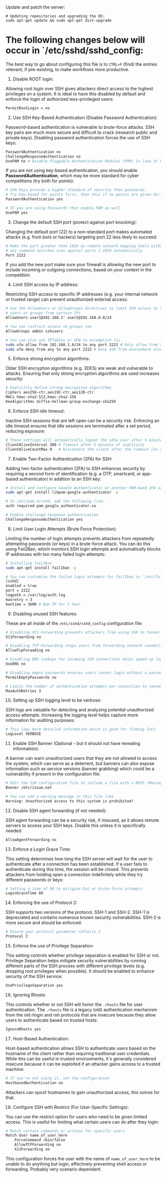 Update and patch the server:

```shell
# Updating repositories and upgrading the OS:
sudo apt-get update && sudo apt-get dist-upgrade
```

# The following changes below will occur in `/etc/sshd/sshd_config:


The best way to go about configuring this file is to `CTRL+F` (find) the entries relevant, if pre-existing, to make workflows more productive.

1) Disable ROOT login:

Allowing root login over SSH gives attackers direct access to the highest privileges on a system. It is ideal to have this disabled by default and enforce the login of authorized less-privileged users:
```bash
PermitRootLogin = no
```

2) Use SSH Key-Based Authentication (Disable Password Authentication):

Password-based authentication is vulnerable to brute-force attacks. SSH key pairs are much more secure and difficult to crack (research public and private keys). Disabling password authentication forces the use of SSH keys:
```bash
PasswordAuthentication no
ChallengeResposneAuthentication no
UsePAM no # Disable Pluggable Authentication Modules (PAM) in lieu of keys
```

If you are not using key-based authentication, you should enable **PasswordAuthentication**, which may be more standard for cyber competitions (try both for points):
```bash
# SSH Keys provide a higher standard of security than passwords.
# Try key-based for points first, then this if no points are given during scoring
PasswordAuthentication yes

# IF you are using Passwords then enable PAM as well
UsePAM yes
```

3) Change the default SSH port (protect against port knocking):

Changing the default port (22) to a non-standard port makes automated attacks (e.g. from bots or hackers) targeting port 22 less likely to succeed:
```bash
# Make the port greater than 1024 as remote network mapping tools without
# any command switches scan against ports 1-1024 automatically 
Port 2222
```

If you add the new port make sure your firewall is allowing the new port to include incoming or outgoing connections, based on your context in the competition.

4) Limit SSH access by IP address:

Restricting SSH access to specific IP addresses (e.g. your internal network or trusted range) can prevent unauthorized external access:
```bash
# Use the AllowUsers or AllowGroups directives to limit SSH access to specific
# users or groups from certain IPs
AllowUsers user1@192.168.1* user2@192.168.0.0/24

# You can restrict access to groups too
AllowGroups admin sshusers

# You can also use IPTables or UFW to accomplish tis
sudo ufw allow from 192.168.1.0/24 to any port 2222 # Only allow from a specific subnet
sudo ufw deny from any to any port 2222 # Deny SSH from everywhere else
```

5) Enforce strong encryption algorithms:

Older SSH encryption algorithms (e.g. 3DES) are weak and vulnerable to attacks. Ensuring that only strong encryption algorithms are used increases security:
```bash
# Explicitly define strong encryption algorithms
Ciphers aes256-ctr,aes192-ctr,aes128-ctr
MACs hmac-sha2-512,hmac-sha2-256
KexAlgorithms diffie-hellman-group-exchange-sha256
```

6) Enforce SSH idle timeout:

Inactive SSH sessions that are left open can be a security risk. Enforcing an idle timeout ensures that idle sessions are terminated after a set period, reducing exposure:
```bash
# These settings will automatically logout the idle user after 5 minutes
ClientAliveInterval 300 # Timeout after 5 minutes of inactivity
ClientAliveCountMax 0   # Disconnect the client after the timeout (no retries)
```

7) Enable Two-Factor Authentication (2FA) for SSH:

Adding two-factor authentication (2FA) to SSH enhances security by requiring a second form of identification (e.g. a OTP, smartcard, or app-based authenticator) in addition to an SSH key:
```bash
# Install and configure Google Authenticator or another PAM-baed 2FA solution:
sudo apt-get install libpam-google-authenticator -y 

# In /etc/pam.d/sshd, add the following line:
auth required pam_google_authenticator.so

# Enable challenge-response authentication
ChallengeResponseAuthentication yes
```

8) Limit User Login Attempts (Brute Force Protection):

Limiting the number of login attempts prevents attackers from repeatedly attempting passwords (or keys) in a brute-force attack. You can do this using Fail2Ban, which monitors SSH login attempts and automatically blocks IP addresses with too many failed login attempts:
```bash
# Installing fail2ban
sudo apt-get install fail2ban -y

# You can customize the failed login attempts for fail2ban in `/etc/fail2ban/jail.local`
[sshd]
enabled = true
port = 2222
logpath = /var/log/auth.log
maxretry = 3
bantime = 3600 # Ban IP for 1 hour
```

9) Disabling unused SSH features:

These are all inside of the `/etc/sshd/sshd_config` configuration file:
```bash
# Disabling X11 Forwarding prevents attackers from using SSH to tunnel graphical        # applications:
X11Forwarding no

# Disabling TCP Forwarding stops users from forwarding network connections over SSH:
AllowTcpForwading no

# Disabling DNS lookups for incoming SSH connections helps speed up logins and prevents # DNS spoofing attacks
UseDNS no

# Disabling empty passwords ensures users cannot login without a password
PermitEmptyPasswords no

# Limits the number of authentication attempts per conenction to rpevent brute-force
MaxAuthRetries 3
```

10) Setting up SSH logging level to be verbose:

SSH logs are valuable for detecting and analyzing potential unauthorized access attempts. Increasing the logging level helps capture more information for auditing purposes:
```bash
# This logs more detailed information which is good for finding IoCs 
LogLevel VERBOSE
```

11) Enable SSH Banner (Optional - but it should not have revealing information):

A banner can warn unauthorized users that they are not allowed to access the system, which can serve as a deterrent, but banners can also expose information such as service versions (banner grabbing) which could be a vulnerability if present in the configuration file:
```bash
# Edit the SSH configuration file to include a file with a MOTD (Message Of The Day)
Banner /etc/issue.net

# You can add a warning message in this file like
Warning: Unauthorized access to this system is prohibited!
```

12) Disable SSH agent forwarding (if not needed):

SSH agent forwarding can be a security risk, if misused, as it allows remote servers to access your SSH keys. Disable this unless it is specifically needed:
```bash
AllowAgentForwarding no
```


13) Enforce a Login Grace Time:

This setting determines how long the SSH server will wait for the user to authenticate after a connection has been established. If a user fails to authenticate during this time, the session will be closed. This prevents attackers from holding open a connection indefinitely while they try different passwords or keys:
```bash
# Setting a time of 60 to mitigate DoS or brute-force attempts
LoginGraceTime 60
```

14) Enforcing the use of Protocol 2:

SSH supports two versions of the protocol, SSH-1 and SSH-2. SSH-1 is depreciated and contains numerous known security vulnerabilities. SSH-2 is more secure and should be enforced:
```bash
# Ensure your protocol parameter reflects 2
Protocol 2
```

15) Enforce the use of Privilege Separation:

This setting controls whether privilege separation is enabled for SSH or not. Privilege Separation helps mitigate security vulnerabilities by running different parts of the SSH process with different privilege levels (e.g. dropping root privileges when possible). It should be enabled to enhance security of the SSH service:
```bash
UsePrivilegeSeparation yes
```

16) Ignoring Rhosts:

This controls whether or not SSH will honor the `.rhosts` file for user authentication. The `.rhosts` file is a legacy (old) authentication mechanism from the old rlogin and rsh protocols that are insecure because they allow users to authenticate based on trusted hosts:
```bash
IgnoreRhosts yes
```

17) Host-Based Authentication:

Host-based authentication allows SSH to authenticate users based on the hostname of the client rather than requiring traditional user credentials. While this can be useful in trusted environments, it's generally considered insecure because it can be exploited if an attacker gains access to a trusted machine:
```bash
# If you're not using it, set the configuration
HostbasedAuthentication no
```

Attackers can spoof hostnames to gain unauthorized access, this solves for that.

18) Configure SSH with Restrict (For User-Specific Settings):

You can use the restrict option for users who need to be given limited access. This is useful for limiting what certain users can do after they login:
```bash
# Match certain commands or actions for specific users
Match User name_of_user_here
	ForceCommand /bin/false
	AllowTCPForwarding no
	X11Forwarding no
```

This configuration forces the user with the name of `name_of_user_here` to be unable to do anything but login, effectively preventing shell access or forwarding. Probably very scenario dependent. 
